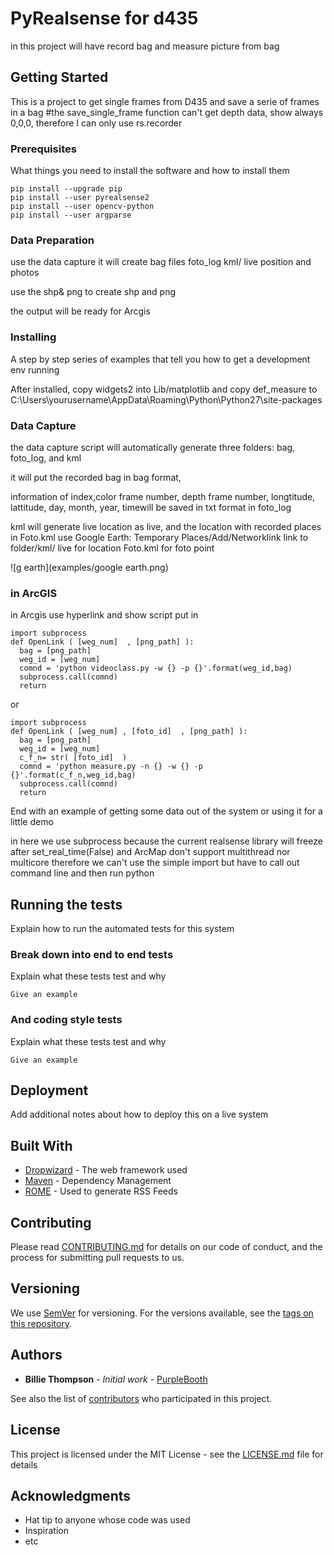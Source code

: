 # PyRealsense for d435

in this project will have record bag and measure picture from bag

## Getting Started

This is a project to get single frames from D435 and save a serie of frames in a bag
#the save_single_frame function can't get depth data, show always 0,0,0, therefore I can only use rs.recorder


### Prerequisites

What things you need to install the software and how to install them

```
pip install --upgrade pip
pip install --user pyrealsense2 
pip install --user opencv-python 
pip install --user argparse
```
### Data Preparation
use the data capture it will create 
bag files
foto_log
kml/ live position and photos

use the shp& png to create shp and png


the output will be ready for Arcgis


### Installing

A step by step series of examples that tell you how to get a development env running

After installed, copy widgets2 into Lib/matplotlib
and copy def_measure to C:\Users\yourusername\AppData\Roaming\Python\Python27\site-packages



### Data Capture

the data capture script will automatically generate three folders: bag, foto_log, and kml

it will put the recorded bag in bag format, 

information of index,color frame number, depth frame number, longtitude, lattitude, day, month, year, timewill be saved in txt format in foto_log

kml will generate live location as live, and the location with recorded places in Foto.kml
use Google Earth: Temporary Places/Add/Networklink link to folder/kml/ live for location Foto.kml for foto point

![g earth](examples/google earth.png)


### in ArcGIS

in Arcgis use hyperlink and show script
put in 

```
import subprocess
def OpenLink ( [weg_num]  , [png_path] ):
  bag = [png_path] 
  weg_id = [weg_num] 
  comnd = 'python videoclass.py -w {} -p {}'.format(weg_id,bag)
  subprocess.call(comnd)
  return
```
or
```
import subprocess
def OpenLink ( [weg_num] , [foto_id]  , [png_path] ):
  bag = [png_path] 
  weg_id = [weg_num] 
  c_f_n= str( [foto_id]  )
  comnd = 'python measure.py -n {} -w {} -p {}'.format(c_f_n,weg_id,bag)
  subprocess.call(comnd)
  return
```
End with an example of getting some data out of the system or using it for a little demo

in here we use subprocess because the current realsense library will freeze after set_real_time(False)
and ArcMap don't support multithread nor multicore
therefore we can't use the simple import but have to call out command line and then run python

## Running the tests

Explain how to run the automated tests for this system

### Break down into end to end tests

Explain what these tests test and why

```
Give an example
```

### And coding style tests

Explain what these tests test and why

```
Give an example
```

## Deployment

Add additional notes about how to deploy this on a live system

## Built With

* [Dropwizard](http://www.dropwizard.io/1.0.2/docs/) - The web framework used
* [Maven](https://maven.apache.org/) - Dependency Management
* [ROME](https://rometools.github.io/rome/) - Used to generate RSS Feeds

## Contributing

Please read [CONTRIBUTING.md](https://gist.github.com/PurpleBooth/b24679402957c63ec426) for details on our code of conduct, and the process for submitting pull requests to us.

## Versioning

We use [SemVer](http://semver.org/) for versioning. For the versions available, see the [tags on this repository](https://github.com/your/project/tags). 

## Authors

* **Billie Thompson** - *Initial work* - [PurpleBooth](https://github.com/PurpleBooth)

See also the list of [contributors](https://github.com/your/project/contributors) who participated in this project.

## License

This project is licensed under the MIT License - see the [LICENSE.md](LICENSE.md) file for details

## Acknowledgments

* Hat tip to anyone whose code was used
* Inspiration
* etc

